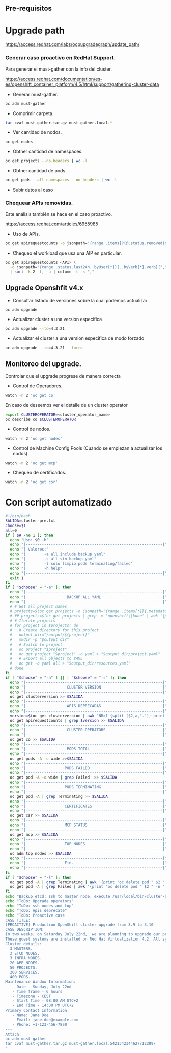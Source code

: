 ## Pre-requisitos

# Upgrade path

https://access.redhat.com/labs/ocpupgradegraph/update_path/

### Generar caso proactivo en RedHat Support.

Para generar el must-gather con la info del cluster.

https://access.redhat.com/documentation/es-es/openshift_container_platform/4.5/html/support/gathering-cluster-data

- Generar must-gather.
```sh
oc adm must-gather
```
- Comprimir carpeta.
```sh
tar cvaf must-gather.tar.gz must-gather.local.*
```
- Ver cantidad de nodos.
```sh
oc get nodes
```
- Obtner cantidad de namespaces.
```sh
oc get projects --no-headers | wc -l
```
- Obtner cantidad de pods.
```sh
oc get pods --all-namespaces --no-headers | wc -l
```

- Subir datos al caso

### Chequear APIs removidas.
Este análisis también se hace en el caso proactivo.

https://access.redhat.com/articles/6955985

- Uso de APIs.
```sh
oc get apirequestcounts -o jsonpath='{range .items[?(@.status.removedInRelease!="")]}{.status.removedInRelease}{"\t"}{.status.requestCount}{"\t"}{.metadata.name}{"\n"}{end}'
```

- Chequeo el workload que usa una AIP en particular.
```sh
oc get apirequestcounts <API> \
  -o jsonpath='{range .status.last24h..byUser[*]}{..byVerb[*].verb}{","}{.username}{","}{.userAgent}{"\n"}{end}' \
  | sort -k 2 -t, -u | column -t -s ","
```
## Upgrade Openshfit v4.x

* Consultar listado de versiones sobre la cual podemos actualizar

```sh
oc adm upgrade
```

* Actualizar cluster a una version especifica

```sh
oc adm upgrade --to=4.3.21
```

* Actualizar el cluster a una version especifica de modo forzado

```sh
oc adm upgrade --to=4.3.21 --force
```

## Monitoreo del upgrade.

Controlar que el upgrade progrese de manera correcta

* Control de Operadores.
```sh
watch -n 2 'oc get co'
```
En caso de deseemos ver el detalle de un cluster operator

```sh
export CLUSTEROPERATOR=<cluster_operator_name>
oc describe co $CLUSTEROPERATOR
```

* Control de nodos.
```sh
watch -n 2 'oc get nodes'
```
* Control de Machine Config Pools (Cuando se empiezan a actualizar los nodos).
```sh
watch -n 2 'oc get mcp'
```
* Chequeo de certificados.
```sh
watch -n 2 'oc get csr'
```


# Con script automatizado

```sh
#!/bin/bash
SALIDA=cluster-pre.txt
choose=$1
all=0
if [ $# -ne 1 ]; then
  echo "Uso: $0 -h"
  echo "|------------------------------------------------------------|"
  echo "| Valores:"
  echo "|        -a all include backup yaml"
  echo "|        -s all sin backup yaml"
  echo "|        -l solo limpio pods terminating/failed"  
  echo "|        -h help"
  echo "|------------------------------------------------------------|"
  exit 1
fi
if [ "$choose" = "-a" ]; then
  echo "|------------------------------------------------------------|" >> $SALIDA
  echo "|                  BACKUP ALL YAML                           |" >> $SALIDA
  echo "|------------------------------------------------------------|" >> $SALIDA
  # # Get all project names
  # projects=$(oc get projects -o jsonpath='{range .items[*]}{.metadata.name}{"\n"}{end}')
  # ## projects=$(oc get projects | grep -v 'openshift\|kube' | awk '{print $1}')
  # # Iterate projects
  # for project in $projects; do
  #   # Create directory for this project
  #   output_dir="/output/${project}"
  #   mkdir -p "$output_dir"
  #   # Switch to project
  #   oc project "$project"
  #   oc get project "$project" -o yaml > "$output_dir/project.yaml"
  #   # Export all objects to YAML
  #   oc get -o yaml all > "$output_dir/resources.yaml"
  # done
fi
if [ "$choose" = "-a" ] || [ "$choose" = "-s" ]; then
  echo "|------------------------------------------------------------|" >> $SALIDA
  echo "|                  CLUSTER VERSION                           |" >> $SALIDA
  echo "|------------------------------------------------------------|" >> $SALIDA
  oc get clusterversion >> $SALIDA
  echo "|------------------------------------------------------------|" >> $SALIDA
  echo "|                  APIS DEPRECADAS                           |" >> $SALIDA
  echo "|------------------------------------------------------------|" >> $SALIDA
  version=$(oc get clusterversion | awk 'NR>1 {split ($2,a,"."); print "1."a[2]+14}')
  oc get apirequestcounts | grep $version >> $SALIDA
  echo "|------------------------------------------------------------|" >> $SALIDA
  echo "|                  CLUSTER OPERATORS                         |" >> $SALIDA
  echo "|------------------------------------------------------------|" >> $SALIDA
  oc get co >> $SALIDA
  echo "|------------------------------------------------------------|" >> $SALIDA
  echo "|                  PODS TOTAL                                |" >> $SALIDA
  echo "|------------------------------------------------------------|" >> $SALIDA
  oc get pods -A -o wide >>$SALIDA
  echo "|------------------------------------------------------------|" >> $SALIDA
  echo "|                 PODS FAILED                                |" >> $SALIDA
  echo "|------------------------------------------------------------|" >> $SALIDA
  oc get pod -A -o wide | grep Failed  >> $SALIDA
  echo "|------------------------------------------------------------|" >> $SALIDA
  echo "|                 PODS TERMINATING                           |" >> $SALIDA
  echo "|------------------------------------------------------------|" >> $SALIDA
  oc get pod -A | grep Terminating >> $SALIDA
  echo "|------------------------------------------------------------|" >> $SALIDA
  echo "|                 CERTIFICATES                               |" >> $SALIDA
  echo "|------------------------------------------------------------|" >> $SALIDA
  oc get csr >> $SALIDA
  echo "|------------------------------------------------------------|" >> $SALIDA
  echo "|                 MCP STATUS                                 |" >> $SALIDA
  echo "|------------------------------------------------------------|" >> $SALIDA
  oc get mcp >> $SALIDA
  echo "|------------------------------------------------------------|" >> $SALIDA
  echo "|                 TOP NODES                                  |" >> $SALIDA
  echo "|------------------------------------------------------------|" >> $SALIDA
  oc adm top nodes >> $SALIDA
  echo "|------------------------------------------------------------|" >> $SALIDA
  echo "|                 Fin.                                       |" >> $SALIDA
  echo "|------------------------------------------------------------|" >> $SALIDA
fi
if [ "$choose" = "-l" ]; then
  oc get pod -A | grep Terminating | awk '{print "oc delete pod " $2 " -n " $1 " --force "}'
  oc get pod -A | grep Failed | awk '{print "oc delete pod " $2 " -n " $1 " --force "}'
fi
echo "Backup etcd: ssh to master node, execute /usr/local/bin/cluster-backup.sh /home/core/assets/backup"
echo "ToDo: Upgrade operators"
echo "ToDo: ssh nodes and top"
echo "ToDo: Apis deprecate"
echo "ToDo: Proactive case
CASE TITLE:
[PROACTIVE] Production OpenShift cluster upgrade from 3.9 to 3.10
CASE DESCRIPTION: 
In two weeks, on Saturday July 22nd,  we are planning to upgrade our production cluster from OCP X.Y.Z to OCP X2.Y2.Z2 on RHEL7.5.
These guest systems are installed on Red Hat Virtualization 4.2. All systems have 8 vCPUs and 32GB of RAM. No memory or CPU over commitment is being used.
Cluster details:
  3 MASTERS.
  3 ETCD NODES.
  3 INFRA NODES.
  20 APP NODES.
  50 PROJECTS.
  200 SERVICES.
  400 PODS.
Maintenance Window Information:
   - Date - Sunday, July 22nd
   - Time frame - 6 hours
   - Timezone - CEST
   - Start Time - 08:00 AM UTC+2
   - End Time - 14:00 PM UTC+2
Primary Contact Information:
   - Name: Jane Doe
   - Email: jane.doe@example.com
   - Phone: +1-123-456-7890
---
Attach:
oc adm must-gather
tar cvaf must-gather.tar.gz must-gather.local.5421342344627712289/ 
"
```

